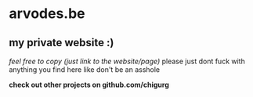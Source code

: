# arvodes.be
## my private website :)

*feel free to copy (just link to the website/page)*
please just dont fuck with anything you find here like don't be an asshole

**check out other projects on github.com/chigurg**